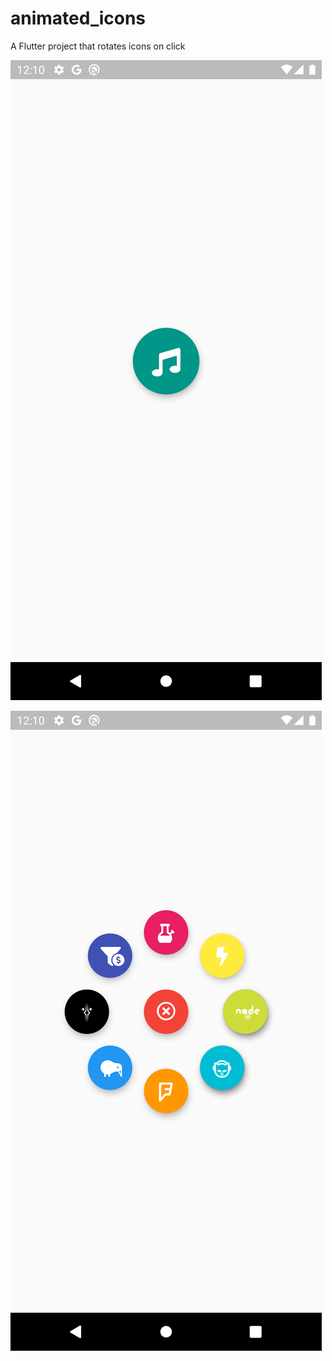 # animated_icons

A Flutter project that rotates icons on click

![image](images/home.png)

![image](images/display.png)
